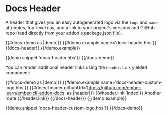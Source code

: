 # Docs Header

A header that gives you an easy autogenerated logo via the <code>logo</code> and <code>name</code> attributes, top-level nav, and a link to your project's versions and GitHub repo (read directly from your addon's package.json file).

{{#docs-demo as |demo|}}
  {{#demo.example name='docs-header.hbs'}}
    {{docs-header}}
  {{/demo.example}}

  {{demo.snippet 'docs-header.hbs'}}
{{/docs-demo}}

You can render additional header links using the `header.link` yielded component:

{{#docs-demo as |demo|}}
  {{#demo.example name='docs-header-custom-logo.hbs'}}
    {{#docs-header githubUrl='https://github.com/ember-learn/ember-cli-addon-docs' as |header|}}
      {{#header.link 'index'}}
        Another route
      {{/header.link}}
    {{/docs-header}}
  {{/demo.example}}

  {{demo.snippet 'docs-header-custom-logo.hbs'}}
{{/docs-demo}}
